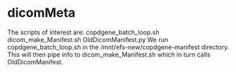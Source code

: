 # dicomMeta
The scripts of interest are: copdgene_batch_loop.sh  dicom_make_Manifest.sh OldDicomManifest.py
We run copdgene_batch_loop.sh in the /mnt/efs-new/copdgene-manifest directory. This 
will then pipe info to dicom_make_Manifest.sh which in turn calls OldDicomManifest.
